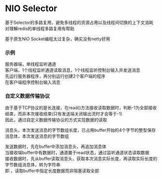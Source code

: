 # NIO Selector
基于Selector的多路复用，避免多线程的资源占用以及线程间切换的上下文消耗  
对理解redis的单线程多路复用有帮助  

基于原生NIO Socket编程太过复杂，确实没有netty好用

### 示例
服务器端，单线程监听通道  
客户端，1个线程监听通道读取消息，1个线程监听控制台输入并发送消息  
先运行服务器程序，再分别运行创建2个客户端的程序  
在客户端程序控制台输入消息  

### 自定义数据传输协议
由于基于TCP协议的是长连接，在read()方法接收读取数据时，判断-1为全部接收结束，而非本次接收结束(只有发送端关闭输出流时才会等于-1)  
因此，通过自定义数据传输协议的方式实现数据的读取  

消息头，本次发送消息的字节数组长度，已占用buffer开始的4个字节的整型保存  
消息体，本次发送消息的字节数组  

发送数据时，先在buffer中添加消息头，再追加消息体  
当接收端buffer中有数据时，通道置于read状态，通过监听通道状态读取数据  
接收数据时，先从buffer读取消息头，获取本次消息实际长度，再读取实际长度的字节数组消息体，转为字符串  
即 ，读取buffer中指定长度数据而非阻塞读取全部

